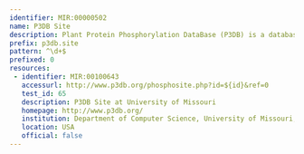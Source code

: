 ```yaml
---
identifier: MIR:00000502
name: P3DB Site
description: Plant Protein Phosphorylation DataBase (P3DB) is a database that provides information on experimentally determined phosphorylation sites in the proteins of various plant species. This collection references phosphorylation sites in proteins.
prefix: p3db.site
pattern: ^\d+$
prefixed: 0
resources:
 - identifier: MIR:00100643
   accessurl: http://www.p3db.org/phosphosite.php?id=${id}&ref=0
   test_id: 65
   description: P3DB Site at University of Missouri
   homepage: http://www.p3db.org/
   institution: Department of Computer Science, University of Missouri, Columbia, Missouri
   location: USA
   official: false
---
```

